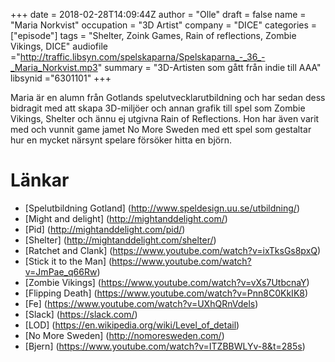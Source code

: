 +++
date = 2018-02-28T14:09:44Z
author = "Olle"
draft = false
name = "Maria Norkvist"
occupation = "3D Artist"
company = "DICE"
categories = ["episode"]
tags = "Shelter, Zoink Games, Rain of reflections, Zombie Vikings, DICE"
audiofile ="http://traffic.libsyn.com/spelskaparna/Spelskaparna_-_36_-_Maria_Norkvist.mp3"
summary = "3D-Artisten som gått från indie till AAA"
libsynid ="6301101"
+++

Maria är en alumn från Gotlands spelutvecklarutbildning och har sedan
dess bidragit med att skapa 3D-miljöer och annan grafik till spel som Zombie
Vikings, Shelter och ännu ej utgivna Rain of Reflections. Hon har även
varit med och vunnit game jamet No More Sweden med ett spel som
gestaltar hur en mycket närsynt spelare försöker hitta en björn. 

# Länkar
* [Spelutbildning Gotland] (http://www.speldesign.uu.se/utbildning/)
* [Might and delight] (http://mightanddelight.com/)
* [Pid] (http://mightanddelight.com/pid/)
* [Shelter] (http://mightanddelight.com/shelter/)
* [Ratchet and Clank] (https://www.youtube.com/watch?v=ixTksGs8pxQ)
* [Stick it to the Man] (https://www.youtube.com/watch?v=JmPae_q66Rw)
* [Zombie Vikings] (https://www.youtube.com/watch?v=vXs7UtbcnaY)
* [Flipping Death] (https://www.youtube.com/watch?v=Pnn8C0KkIK8)
* [Fe] (https://www.youtube.com/watch?v=UXhQRnVdels)
* [Slack] (https://slack.com/)
* [LOD] (https://en.wikipedia.org/wiki/Level_of_detail)
* [No More Sweden] (http://nomoresweden.com/)
* [Bjern] (https://www.youtube.com/watch?v=ITZBBWLYv-8&t=285s)
